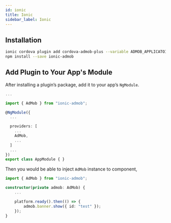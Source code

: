 ```yaml
---
id: ionic
title: Ionic
sidebar_label: Ionic
---
```


## Installation

```sh
ionic cordova plugin add cordova-admob-plus --variable ADMOB_APPLICATOIN_ID=ca-app-pub-xxx~xxx
npm install --save ionic-admob
```

## Add Plugin to Your App's Module

After installing a plugin’s package, add it to your app’s `NgModule`.

```typescript
...

import { AdMob } from "ionic-admob";

@NgModule({
  ...

  providers: [
    ...
    AdMob,
    ...
  ]
  ...
})
export class AppModule { }
```

Then you would be able to inject `AdMob` instance to component,

```typescript
import { AdMob } from "ionic-admob";

constructor(private admob: AdMob) {
    ...

    platform.ready().then(() => {
        admob.banner.show({ id: "test" });
    });
}

```
